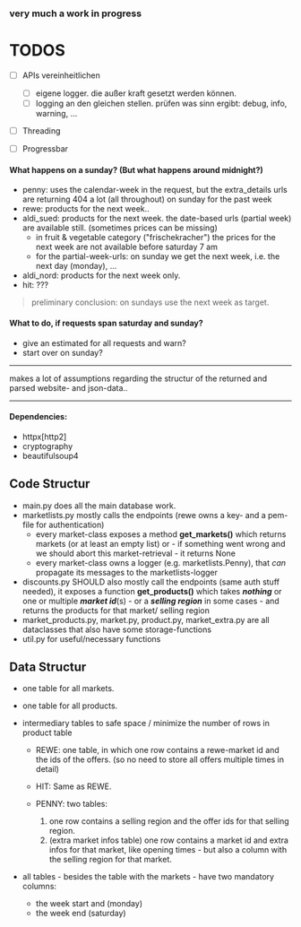 
### very much a work in progress

# TODOS
- [ ] APIs vereinheitlichen
  - [ ] eigene logger. die außer kraft gesetzt werden können.
  - [ ] logging an den gleichen stellen. prüfen was sinn ergibt: debug, info, warning, ...
- [ ] Threading
- [ ] Progressbar


#### What happens on a sunday? (But what happens around midnight?)
- penny: uses the calendar-week in the request, but the extra_details urls are returning 404 a lot (all throughout) on sunday for the past week
- rewe: products for the next week..
- aldi_sued: products for the next week. the date-based urls (partial week) are available still. (sometimes prices can be missing)
  - in fruit & vegetable category ("frischekracher") the prices for the next week are not available before saturday 7 am
  - for the partial-week-urls: on sunday we get the next week, i.e. the next day (monday), ...
- aldi_nord: products for the next week only.
- hit: ???
 > preliminary conclusion: on sundays use the next week as target. 

#### What to do, if requests span saturday and sunday?
- give an estimated for all requests and warn?
- start over on sunday?


----

makes a lot of assumptions regarding the structur of the returned and parsed website- and json-data.. 

----

#### Dependencies:

- httpx[http2]
- cryptography
- beautifulsoup4

## Code Structur
- main.py does all the main database work.
- marketlists.py mostly calls the endpoints (rewe owns a key- and a pem-file for authentication)
  - every market-class exposes a method **get_markets()** which returns markets (or at least an empty list) or - if something went wrong and we should abort this market-retrieval - it returns None
  - every market-class owns a logger (e.g. marketlists.Penny), that _can_ propagate its messages to the marketlists-logger
- discounts.py SHOULD also mostly call the endpoints (same auth stuff needed), it exposes a function **get_products()** which takes ___nothing___ or one or multiple ___market id___(s) - or a ___selling region___ in some cases - and returns the products for that market/ selling region
- market_products.py, market.py, product.py, market_extra.py are all dataclasses that also have some storage-functions
- util.py for useful/necessary functions


## Data Structur

- one table for all markets.
- one table for all products.
- intermediary tables to safe space / minimize the number of rows in product table

   - REWE: one table, in which one row contains a rewe-market id and the ids of the offers. (so no need to store all offers multiple times in detail)
   - HIT: Same as REWE.
   - PENNY: two tables: 
  
     1. one row contains a selling region and the offer ids for that selling region.
     2. (extra market infos table) one row contains a market id and extra infos for that market, like opening times - but also a column with the selling region for that market. 

 - all tables - besides the table with the markets - have two mandatory columns: 
   - the week start and (monday)
   - the week end (saturday)